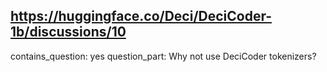 ## https://huggingface.co/Deci/DeciCoder-1b/discussions/10

contains_question: yes
question_part: Why not use DeciCoder tokenizers?